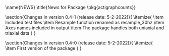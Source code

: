 \name{NEWS}
\title{News for Package \pkg{actigraphcounts}}

\section{Changes in version 0.4-1 (release date: 5-2-2022)}{
\itemize{
  \item Included test files
  \item Resample function renamed as resample_30hz
  \item Axes names included in output
  \item The package handles both uniaxial and triaxial data
}
}


\section{Changes in version 0.4-0 (release date: 5-2-2022)}{
\itemize{
  \item First version of the package
}
}
